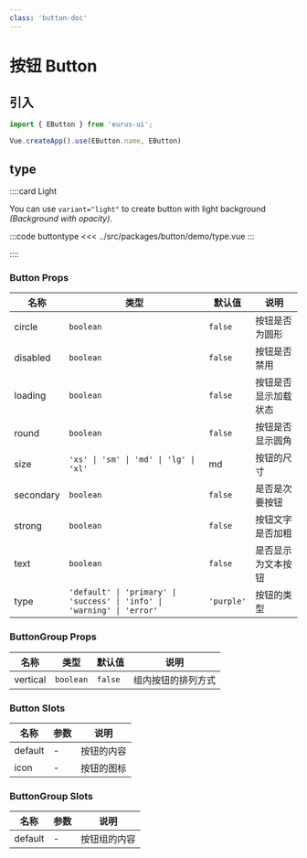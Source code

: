 ```yaml
---
class: 'button-doc'
---
```

# 按钮 Button

## 引入

```javascript
import { EButton } from 'eurus-ui';

Vue.createApp().use(EButton.name, EButton)
```

## type

::::card Light

You can use `variant="light"` to create button with light background _(Background with opacity)_.

:::code buttontype
<<< ../src/packages/button/demo/type.vue
:::

::::

<!-- ## size

<CodeDemo
  src="button/demo/demo1.vue"
/>

## loading

<CodeDemo
  src="button/demo/demo2.vue"
/>


## other

<CodeDemo
  src="button/demo/demo3.vue"
/> -->

### Button Props

| 名称 | 类型 | 默认值 | 说明 |
| --- | --- | --- | --- |
| circle | `boolean` | `false` | 按钮是否为圆形 |
| disabled | `boolean` | `false` | 按钮是否禁用 |
| loading | `boolean` | `false` | 按钮是否显示加载状态 |
| round | `boolean` | `false` | 按钮是否显示圆角 |
| size | `'xs' \| 'sm' \| 'md' \| 'lg' \| 'xl'` | md |按钮的尺寸 |
| secondary | `boolean` | `false` | 是否是次要按钮 |
| strong | `boolean` | `false` | 按钮文字是否加粗 |
| text | `boolean` | `false` | 是否显示为文本按钮 |
| type | `'default' \| 'primary' \| 'success' \| 'info' \| 'warning' \| 'error'` | `'purple'` | 按钮的类型 |

### ButtonGroup Props

| 名称 | 类型 | 默认值 | 说明 |
| --- | --- | --- | --- |
| vertical | `boolean` | `false` | 组内按钮的排列方式 |

### Button Slots

| 名称    | 参数 | 说明       |
| ------- | ---- | ---------- |
| default | -    | 按钮的内容 |
| icon    | -    | 按钮的图标 |

### ButtonGroup Slots

| 名称    | 参数 | 说明         |
| ------- | ---- | ------------ |
| default | -    | 按钮组的内容 |

